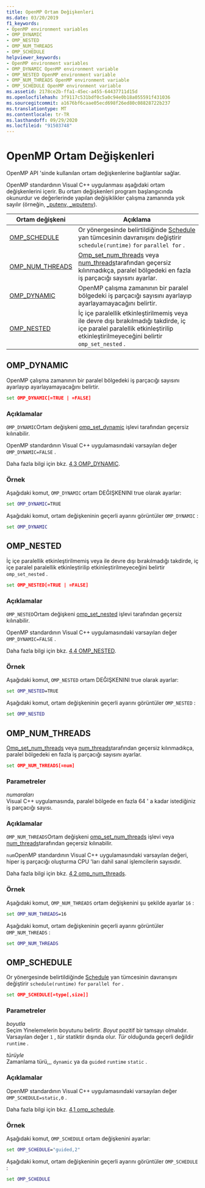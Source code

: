 ```yaml
---
title: OpenMP Ortam Değişkenleri
ms.date: 03/20/2019
f1_keywords:
- OpenMP environment variables
- OMP_DYNAMIC
- OMP_NESTED
- OMP_NUM_THREADS
- OMP_SCHEDULE
helpviewer_keywords:
- OpenMP environment variables
- OMP_DYNAMIC OpenMP environment variable
- OMP_NESTED OpenMP environment variable
- OMP_NUM_THREADS OpenMP environment variable
- OMP_SCHEDULE OpenMP environment variable
ms.assetid: 2178ce2b-ffa1-45ec-a455-64437711d15d
ms.openlocfilehash: 3f9117c531bdf0c5a0c94e0b18a055591f431036
ms.sourcegitcommit: a1676bf6caae05ecd698f26ed80c08828722b237
ms.translationtype: MT
ms.contentlocale: tr-TR
ms.lasthandoff: 09/29/2020
ms.locfileid: "91503748"
---
```

# <a name="openmp-environment-variables"></a>OpenMP Ortam Değişkenleri

OpenMP API 'sinde kullanılan ortam değişkenlerine bağlantılar sağlar.

OpenMP standardının Visual C++ uygulanması aşağıdaki ortam değişkenlerini içerir. Bu ortam değişkenleri program başlangıcında okunurdur ve değerlerinde yapılan değişiklikler çalışma zamanında yok sayılır (örneğin, [_putenv, _wputenv](../../../c-runtime-library/reference/putenv-wputenv.md)).

|Ortam değişkeni|Açıklama|
|--------------------|-----------|
|[OMP_SCHEDULE](#omp-schedule)|Or yönergesinde belirtildiğinde [Schedule](openmp-clauses.md#schedule) yan tümcesinin davranışını değiştirir `schedule(runtime)` `for` `parallel for` .|
|[OMP_NUM_THREADS](#omp-num-threads)|[Omp_set_num_threads](openmp-functions.md#omp-set-num-threads) veya [num_threads](openmp-clauses.md#num-threads)tarafından geçersiz kılınmadıkça, paralel bölgedeki en fazla iş parçacığı sayısını ayarlar.|
|[OMP_DYNAMIC](#omp-dynamic)|OpenMP çalışma zamanının bir paralel bölgedeki iş parçacığı sayısını ayarlayıp ayarlayamayacağını belirtir.|
|[OMP_NESTED](#omp-nested)|İç içe paralellik etkinleştirilmemiş veya ile devre dışı bırakılmadığı takdirde, iç içe paralel paralellik etkinleştirilip etkinleştirilmeyeceğini belirtir `omp_set_nested` .|

## <a name="omp_dynamic"></a><a name="omp-dynamic"></a> OMP_DYNAMIC

OpenMP çalışma zamanının bir paralel bölgedeki iş parçacığı sayısını ayarlayıp ayarlayamayacağını belirtir.

```cmd
set OMP_DYNAMIC[=TRUE | =FALSE]
```

### <a name="remarks"></a>Açıklamalar

`OMP_DYNAMIC`Ortam değişkeni [omp_set_dynamic](openmp-functions.md#omp-set-dynamic) işlevi tarafından geçersiz kılınabilir.

OpenMP standardının Visual C++ uygulamasındaki varsayılan değer `OMP_DYNAMIC=FALSE` .

Daha fazla bilgi için bkz. [4,3 OMP_DYNAMIC](../4-environment-variables.md#43-omp_dynamic).

### <a name="example"></a>Örnek

Aşağıdaki komut, `OMP_DYNAMIC` ortam DEĞIŞKENINI true olarak ayarlar:

```cmd
set OMP_DYNAMIC=TRUE
```

Aşağıdaki komut, ortam değişkeninin geçerli ayarını görüntüler `OMP_DYNAMIC` :

```cmd
set OMP_DYNAMIC
```

## <a name="omp_nested"></a><a name="omp-nested"></a> OMP_NESTED

İç içe paralellik etkinleştirilmemiş veya ile devre dışı bırakılmadığı takdirde, iç içe paralel paralellik etkinleştirilip etkinleştirilmeyeceğini belirtir `omp_set_nested` .

```cmd
set OMP_NESTED[=TRUE | =FALSE]
```

### <a name="remarks"></a>Açıklamalar

`OMP_NESTED`Ortam değişkeni [omp_set_nested](openmp-functions.md#omp-set-nested) işlevi tarafından geçersiz kılınabilir.

OpenMP standardının Visual C++ uygulamasındaki varsayılan değer `OMP_DYNAMIC=FALSE` .

Daha fazla bilgi için bkz. [4,4 OMP_NESTED](../4-environment-variables.md#44-omp_nested).

### <a name="example"></a>Örnek

Aşağıdaki komut, `OMP_NESTED` ortam DEĞIŞKENINI true olarak ayarlar:

```cmd
set OMP_NESTED=TRUE
```

Aşağıdaki komut, ortam değişkeninin geçerli ayarını görüntüler `OMP_NESTED` :

```cmd
set OMP_NESTED
```

## <a name="omp_num_threads"></a><a name="omp-num-threads"></a> OMP_NUM_THREADS

[Omp_set_num_threads](openmp-functions.md#omp-set-num-threads) veya [num_threads](openmp-clauses.md#num-threads)tarafından geçersiz kılınmadıkça, paralel bölgedeki en fazla iş parçacığı sayısını ayarlar.

```cmd
set OMP_NUM_THREADS[=num]
```

### <a name="parameters"></a>Parametreler

*numaraları*<br/>
Visual C++ uygulamasında, paralel bölgede en fazla 64 ' a kadar istediğiniz iş parçacığı sayısı.

### <a name="remarks"></a>Açıklamalar

`OMP_NUM_THREADS`Ortam değişkeni [omp_set_num_threads](openmp-functions.md#omp-set-num-threads) işlevi veya [num_threads](openmp-clauses.md#num-threads)tarafından geçersiz kılınabilir.

`num`OpenMP standardının Visual C++ uygulamasındaki varsayılan değeri, hiper iş parçacığı oluşturma CPU 'ları dahil sanal işlemcilerin sayısıdır.

Daha fazla bilgi için bkz. [4,2 omp_num_threads](../4-environment-variables.md#42-omp_num_threads).

### <a name="example"></a>Örnek

Aşağıdaki komut, `OMP_NUM_THREADS` ortam değişkenini şu şekilde ayarlar `16` :

```cmd
set OMP_NUM_THREADS=16
```

Aşağıdaki komut, ortam değişkeninin geçerli ayarını görüntüler `OMP_NUM_THREADS` :

```cmd
set OMP_NUM_THREADS
```

## <a name="omp_schedule"></a><a name="omp-schedule"></a> OMP_SCHEDULE

Or yönergesinde belirtildiğinde [Schedule](openmp-clauses.md#schedule) yan tümcesinin davranışını değiştirir `schedule(runtime)` `for` `parallel for` .

```cmd
set OMP_SCHEDULE[=type[,size]]
```

### <a name="parameters"></a>Parametreler

*boyutla*<br/>
Seçim Yinelemelerin boyutunu belirtir. *Boyut* pozitif bir tamsayı olmalıdır. Varsayılan değer `1` , *tür* statiktir dışında olur. *Tür* olduğunda geçerli değildir `runtime` .

*türüyle*<br/>
Zamanlama türü,,, `dynamic` ya da `guided` `runtime` `static` .

### <a name="remarks"></a>Açıklamalar

OpenMP standardının Visual C++ uygulamasındaki varsayılan değer `OMP_SCHEDULE=static,0` .

Daha fazla bilgi için bkz. [4,1 omp_schedule](../4-environment-variables.md#41-omp_schedule).

### <a name="example"></a>Örnek

Aşağıdaki komut, `OMP_SCHEDULE` ortam değişkenini ayarlar:

```cmd
set OMP_SCHEDULE="guided,2"
```

Aşağıdaki komut, ortam değişkeninin geçerli ayarını görüntüler `OMP_SCHEDULE` :

```cmd
set OMP_SCHEDULE
```
